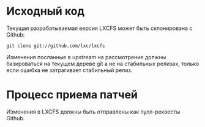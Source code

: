 # Исходный код
Текущая разрабатываемая версия LXCFS может быть склонирована с Github:

    git clone git://github.com/lxc/lxcfs

Изменения посланные в upstream на рассмотрение должны базироваться на текущем дереве git
а не на стабильных релизах, только если ошибка не затрагивает стабильный релиз.

# Процесс приема патчей
Изменения в LXCFS должны быть отправлены как пулл-реквесты Github.
